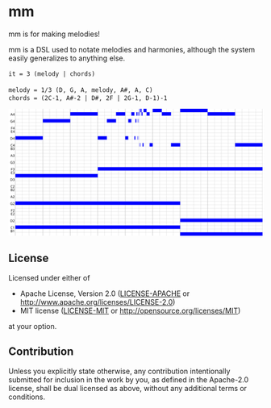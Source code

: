 # mm

mm is for making melodies!

mm is a DSL used to notate melodies and harmonies, although the system easily
generalizes to anything else.

    it = 3 (melody | chords)

    melody = 1/3 (D, G, A, melody, A#, A, C)
    chords = (2C-1, A#-2 | D#, 2F | 2G-1, D-1)-1

![A piano roll of a melody with self-referential parts](fractal.svg)

## License

Licensed under either of

* Apache License, Version 2.0
  ([LICENSE-APACHE](LICENSE-APACHE) or <http://www.apache.org/licenses/LICENSE-2.0>)
* MIT license
  ([LICENSE-MIT](LICENSE-MIT) or <http://opensource.org/licenses/MIT>)

at your option.

## Contribution

Unless you explicitly state otherwise, any contribution intentionally submitted
for inclusion in the work by you, as defined in the Apache-2.0 license, shall be
dual licensed as above, without any additional terms or conditions.

